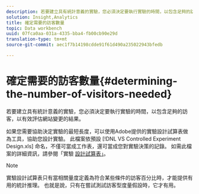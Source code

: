 ```yaml
---
description: 若要建立具有統計意義的實驗，您必須決定要執行實驗的時間，以包含足夠的訪客，以有效評估網站變更的結果。
solution: Insight,Analytics
title: 確定需要的訪客數量
topic: Data workbench
uuid: 07fca0aa-031a-4335-bba4-fb00cb90e29d
translation-type: tm+mt
source-git-commit: aec1f7b14198cdde91f61d490a235022943bfedb

---
```



# 確定需要的訪客數量{#determining-the-number-of-visitors-needed}

若要建立具有統計意義的實驗，您必須決定要執行實驗的時間，以包含足夠的訪客，以有效評估網站變更的結果。

如果您需要協助決定實驗的最短長度，可以使用Adobe提供的實驗設計試算表做為工具，協助您設計實驗。 此檔案依預設 [!DNL VS Controlled Experiment Design.xls] 命名，不僅可當成工作表，還可當成您對實驗決策的記錄。 如需此檔案的詳細資訊，請參閱「實驗 [設計試算表」](../../../home/c-undst-ctrld-exp/t-exp-dsn-spst.md#task-d7f674980fe9415d80371d6020bcf164)。

>[!NOTE]
>
>實驗設計試算表只有當相關量度定義為符合某些條件的訪客百分比時，才能提供有用的統計推理。 也就是說，只有在嘗試測試訪客型度量假設時，它才有用。

